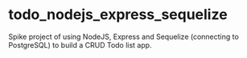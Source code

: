 # todo_nodejs_express_sequelize

Spike project of using NodeJS, Express and Sequelize (connecting to PostgreSQL) to build a CRUD Todo list app.
